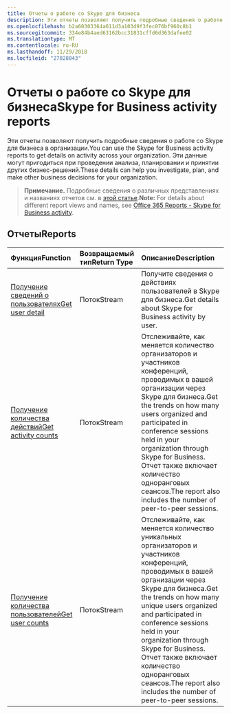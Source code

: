 ```yaml
---
title: Отчеты о работе со Skype для бизнеса
description: Эти отчеты позволяют получить подробные сведения о работе со Skype для бизнеса в организации. Эти данные могут пригодиться при проведении анализа, планировании и принятии других бизнес-решений.
ms.openlocfilehash: b2a60303364a611d3a103d9f3fec076bf960c8b1
ms.sourcegitcommit: 334e84b4aed63162bcc31831cffd6d363dafee02
ms.translationtype: MT
ms.contentlocale: ru-RU
ms.lasthandoff: 11/29/2018
ms.locfileid: "27028043"
---
```

# <a name="skype-for-business-activity-reports"></a><span data-ttu-id="265e6-104">Отчеты о работе со Skype для бизнеса</span><span class="sxs-lookup"><span data-stu-id="265e6-104">Skype for Business activity reports</span></span>

<span data-ttu-id="265e6-105">Эти отчеты позволяют получить подробные сведения о работе со Skype для бизнеса в организации.</span><span class="sxs-lookup"><span data-stu-id="265e6-105">You can use the Skype for Business activity reports to get details on activity across your organization.</span></span> <span data-ttu-id="265e6-106">Эти данные могут пригодиться при проведении анализа, планировании и принятии других бизнес-решений.</span><span class="sxs-lookup"><span data-stu-id="265e6-106">These details can help you investigate, plan, and make other business decisions for your organization.</span></span>

> <span data-ttu-id="265e6-107">**Примечание.** Подробные сведения о различных представлениях и названиях отчетов см. в [этой статье](https://support.office.com/client/Skype-for-Business-Online-activity-8cbe2eb2-1194-4fd7-b1ee-9f9287c82424).</span><span class="sxs-lookup"><span data-stu-id="265e6-107">**Note:** For details about different report views and names, see [Office 365 Reports - Skype for Business activity](https://support.office.com/client/Skype-for-Business-Online-activity-8cbe2eb2-1194-4fd7-b1ee-9f9287c82424).</span></span>

## <a name="reports"></a><span data-ttu-id="265e6-108">Отчеты</span><span class="sxs-lookup"><span data-stu-id="265e6-108">Reports</span></span>

| <span data-ttu-id="265e6-109">Функция</span><span class="sxs-lookup"><span data-stu-id="265e6-109">Function</span></span>                                 | <span data-ttu-id="265e6-110">Возвращаемый тип</span><span class="sxs-lookup"><span data-stu-id="265e6-110">Return Type</span></span> | <span data-ttu-id="265e6-111">Описание</span><span class="sxs-lookup"><span data-stu-id="265e6-111">Description</span></span>                              |
| :--------------------------------------- | :---------- | :--------------------------------------- |
| [<span data-ttu-id="265e6-112">Получение сведений о пользователях</span><span class="sxs-lookup"><span data-stu-id="265e6-112">Get user detail</span></span>](../api/reportroot-getskypeforbusinessactivityuserdetail.md) | <span data-ttu-id="265e6-113">Поток</span><span class="sxs-lookup"><span data-stu-id="265e6-113">Stream</span></span>      | <span data-ttu-id="265e6-114">Получите сведения о действиях пользователей в Skype для бизнеса.</span><span class="sxs-lookup"><span data-stu-id="265e6-114">Get details about Skype for Business activity by user.</span></span> |
| [<span data-ttu-id="265e6-115">Получение количества действий</span><span class="sxs-lookup"><span data-stu-id="265e6-115">Get activity counts</span></span>](../api/reportroot-getskypeforbusinessactivitycounts.md) | <span data-ttu-id="265e6-116">Поток</span><span class="sxs-lookup"><span data-stu-id="265e6-116">Stream</span></span>      | <span data-ttu-id="265e6-117">Отслеживайте, как меняется количество организаторов и участников конференций, проводимых в вашей организации через Skype для бизнеса.</span><span class="sxs-lookup"><span data-stu-id="265e6-117">Get the trends on how many users organized and participated in conference sessions held in your organization through Skype for Business.</span></span> <span data-ttu-id="265e6-118">Отчет также включает количество одноранговых сеансов.</span><span class="sxs-lookup"><span data-stu-id="265e6-118">The report also includes the number of peer-to-peer sessions.</span></span> |
| [<span data-ttu-id="265e6-119">Получение количества пользователей</span><span class="sxs-lookup"><span data-stu-id="265e6-119">Get user counts</span></span>](../api/reportroot-getskypeforbusinessactivityusercounts.md) | <span data-ttu-id="265e6-120">Поток</span><span class="sxs-lookup"><span data-stu-id="265e6-120">Stream</span></span>      | <span data-ttu-id="265e6-121">Отслеживайте, как меняется количество уникальных организаторов и участников конференций, проводимых в вашей организации через Skype для бизнеса.</span><span class="sxs-lookup"><span data-stu-id="265e6-121">Get the trends on how many unique users organized and participated in conference sessions held in your organization through Skype for Business.</span></span> <span data-ttu-id="265e6-122">Отчет также включает количество одноранговых сеансов.</span><span class="sxs-lookup"><span data-stu-id="265e6-122">The report also includes the number of peer-to-peer sessions.</span></span> |
